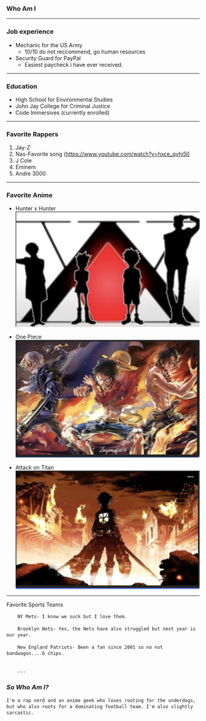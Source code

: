 ### Who Am I
---

### Job experience 

* Mechanic for the US Army 
  * 10/10 do not reccommend, go human resources
* Security Guard for PayPal 
  * Easiest paycheck i have ever received.


---


### Education

* High School for Environmental Studies
* John Jay College for Criminal Justice
* Code Immersives (currently enrolled)


---


### Favorite Rappers 

1. Jay-Z 
2. Nas-Favorite song 
(<https://www.youtube.com/watch?v=hxce_qvhi5I)>
3. J Cole
4. Eminem
5. Andre 3000


---

### Favorite Anime
 * Hunter x Hunter ![alt text](Screen&#32;Shot&#32;2019-09-10&#32;at&#32;8.52.42&#32;PM.png)
 
 
 * One Piece ![alt text](Screen&#32;Shot&#32;2019-09-10&#32;at&#32;8.57.35&#32;PM.png)
 
 
 * Attack on Titan ![alt text](Screen&#32;Shot&#32;2019-09-10&#32;at&#32;9.00.46&#32;PM.png)


---


Favorite Sports Teams

        NY Mets- I know we suck but I love them.

        Brooklyn Nets- Yes, the Nets have also struggled but next year is our year.

        New England Patriots- Been a fan since 2001 so no not bandwagon....6 chips.


        ---


### _So Who Am I?_

    I'm a rap nerd and an anime geek who loves rooting for the underdogs, but who also roots for a dominating football team. I'm also slightly sarcastic.
